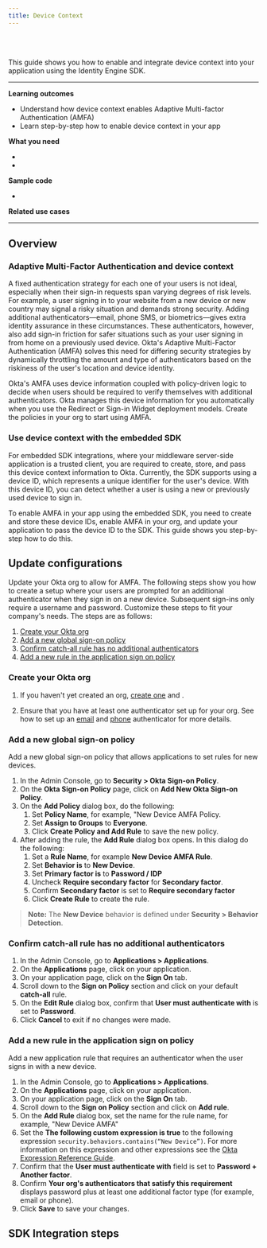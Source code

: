 ```yaml
---
title: Device Context
---
```


<div class="oie-embedded-sdk">

<ApiLifecycle access="ie" /><br>
<ApiLifecycle access="Limited GA" /><br>

<StackSelector />

This guide shows you how to enable and integrate device context into your application using the Identity Engine SDK.

---
**Learning outcomes**

* Understand how device context enables Adaptive Multi-factor Authentication (AMFA)
* Learn step-by-step how to enable device context in your app

**What you need**

* <StackSnippet snippet="oiesdksetup" />
* <StackSnippet snippet="configureorg" />

**Sample code**

* <StackSnippet snippet="samplecode" />

**Related use cases**

<StackSnippet snippet="relatedusecases" />

---

## Overview

### Adaptive Multi-Factor Authentication and device context

A fixed authentication strategy for each one of your users is not ideal, especially when their sign-in requests span varying degrees of risk levels. For example, a user signing in to your website from a new device or new country may signal a risky situation and demands strong security. Adding additional authenticators&#8212;email, phone SMS, or biometrics&#8212;gives extra identity assurance in these circumstances. These authenticators, however, also add sign-in friction for safer situations such as your user signing in from home on a previously used device. Okta's Adaptive Multi-Factor Authentication (AMFA) solves this need for differing security strategies by dynamically throttling the amount and type of authenticators based on the riskiness of the user's location and device identity.

Okta's AMFA uses device information coupled with policy-driven logic to decide when users should be required to verify themselves with additional authenticators. Okta manages this device information for you automatically when you use the Redirect or Sign-in Widget deployment models. Create the policies in your org to start using AMFA.

### Use device context with the embedded SDK

For embedded SDK integrations, where your middleware server-side application is a trusted client, you are required to create, store, and pass this device context information to Okta. Currently, the SDK supports using a device ID, which represents a unique identifier for the user's device. With this device ID, you can detect whether a user is using a new or previously used device to sign in.

To enable AMFA in your app using the embedded SDK, you need to create and store these device IDs, enable AMFA in your org, and update your application to pass the device ID to the SDK. This guide shows you step-by-step how to do this.

## Update configurations

Update your Okta org to allow for AMFA. The following steps show you how to create a setup where your users are prompted for an additional authenticator when they sign in on a new device. Subsequent sign-ins only require a username and password. Customize these steps to fit your company's needs.
 The steps are as follows:

1. [Create your Okta org](#create-your-okta-org)
1. [Add a new global sign-on policy](#add-a-new-global-sign-on-policy)
1. [Confirm catch-all rule has no additional authenticators](#confirm-catch-all-rule-has-no-additional-authenticators)
1. [Add a new rule in the application sign on policy](#add-a-new-rule-in-the-application-sign-on-policy)

### Create your Okta org

1. If you haven't yet created an org, [create one](/docs/guides/oie-embedded-common-org-setup/nodejs/main/#get-set-up) and <StackSnippet snippet="configureorg" inline/>.

1. Ensure that you have at least one authenticator set up for your org. See how to set up an [email](/docs/guides/oie-embedded-common-org-setup/nodejs/main/#_1-set-up-the-email-authenticator-for-authentication-and-recovery) and [phone](/docs/guides/oie-embedded-common-org-setup/nodejs/main/#_2-add-the-phone-authenticator-for-authentication-and-recovery) authenticator for more details.

### Add a new global sign-on policy

Add a new global sign-on policy that allows applications to set rules for new devices.

1. In the Admin Console, go to **Security > Okta Sign-on Policy**.
1. On the **Okta Sign-on Policy** page, click on **Add New Okta Sign-on Policy**.
1. On the **Add Policy** dialog box, do the following:
   1. Set **Policy Name**, for example, "New Device AMFA Policy.
   1. Set **Assign to Groups** to **Everyone**.
   1. Click **Create Policy and Add Rule** to save the new policy.
1. After adding the rule, the **Add Rule** dialog box opens. In this dialog do the following:
   1. Set a **Rule Name**, for example **New Device AMFA Rule**.
   1. Set **Behavior is** to **New Device**.
   1. Set **Primary factor is** to **Password / IDP**
   1. Uncheck **Require secondary factor** for **Secondary factor**.
   1. Confirm **Secondary factor** is set to **Require secondary factor**
   1. Click **Create Rule** to create the rule.

> **Note:** The **New Device** behavior is defined under **Security > Behavior Detection**.

### Confirm catch-all rule has no additional authenticators

1. In the Admin Console, go to **Applications > Applications**.
1. On the **Applications** page, click on your application.
1. On your application page, click on the **Sign On** tab.
1. Scroll down to the **Sign on Policy** section and click on your default **catch-all** rule.
1. On the **Edit Rule** dialog box, confirm that **User must authenticate with** is set to **Password**.
1. Click **Cancel** to exit if no changes were made.

### Add a new rule in the application sign on policy

Add a new application rule that requires an authenticator when the user signs in with a new device.

1. In the Admin Console, go to **Applications > Applications**.
1. On the **Applications** page, click on your application.
1. On your application page, click on the **Sign On** tab.
1. Scroll down to the **Sign on Policy** section and click on **Add rule**.
1. On the **Add Rule** dialog box, set the name for the rule name, for example, "New Device AMFA"
1. Set the **The following custom expression is true** to the following expression `security.behaviors.contains(“New Device”)`. For more information on this expression and other expressions see the [Okta Expression Reference Guide](/docs/reference/okta-expression-language-in-identity-engine/#security-context).
1. Confirm that the **User must authenticate with** field is set to **Password + Another factor**.
1. Confirm **Your org's authenticators that satisfy this requirement** displays password plus at least one additional factor type (for example, email or phone).
1. Click **Save** to save your changes.

## SDK Integration steps

<StackSnippet snippet="integrationsteps" />

</div>
